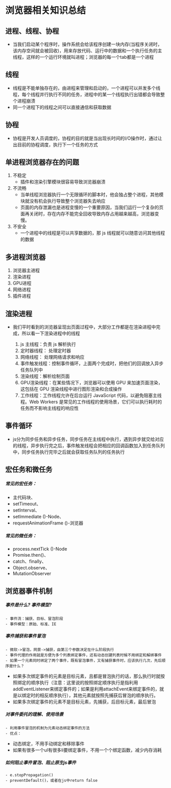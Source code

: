 # 浏览器相关知识总结

## 进程、线程、协程
- 当我们启动某个程序时，操作系统会给该程序创建一块内存(当程序关闭时，该内存空间就会被回收)，用来存放代码、运行中的数据和一个执行任务的主线程，这样的一个运行环境就叫进程；浏览器的每一个tab都是一个进程

## 线程
- 线程是不能单独存在的，由进程来管理和启动的，一个进程可以并发多个线程，每个线程并行执行不同的任务，进程中的某一个线程执行出错都会导致整个进程崩溃
- 同一个进程下的线程之间可以直接通信和获取数据

## 协程
- 协程是开发人员调度的，协程的目的就是当出现长时间的I/O操作时，通过让出目前的协程调度，执行下一个任务的方式

##  单进程浏览器存在的问题
1. 不稳定
    - 插件和渲染引擎模块很容易导致浏览器崩溃
2. 不流畅
    - 当单线程浏览器执行一个无限循环的脚本时，他会独占整个进程，其他模块就没有机会执行导致整个浏览器失去响应
    - 页面的内存泄漏也是进程变慢的一个重要原因，当我们运行一个复杂的页面再关闭时，存在内存不能完全回收导致内存占用越来越高，浏览器变慢。
3. 不安全
    - 一个进程中的线程是可以共享数据的，那 js 线程就可以随意访问其他线程的数据


## 多进程浏览器
1. 浏览器主进程
2. 渲染进程
3. GPU进程
4. 网络进程
5. 插件进程

## 渲染进程

- 我们平时看到的浏览器呈现出页面过程中，大部分工作都是在渲染进程中完成，所以看一下渲染进程中的线程

    1. js 主线程：负责 js 解析执行
    2. 定时器线程： 处理定时器
    3. 网络线程： 处理网络请求和响应
    4. 事件触发线程：控制事件循环，上面两个完成时，把他们的回调放入异步任务队列中
    5. 渲染线程：解析绘制页面
    6. GPU渲染线程：在某些情况下，浏览器可以使用 GPU 来加速页面渲染，这包括在 GPU 渲染线程中进行图形渲染和合成操作
    7. 工作线程：工作线程允许在后台运行 JavaScript 代码，以避免阻塞主线程。Web Workers 是常见的工作线程的使用场景，它们可以执行耗时的任务而不影响主线程的响应性


## 事件循环
- js分为同步任务和异步任务，同步任务在主线程中执行，遇到异步就交给对应的线程，异步执行完之后，事件触发线程会把相应的回调函数加入到任务队列中，同步任务执行完毕之后就会获取任务队列的任务执行

## 宏任务和微任务
##### 常见的宏任务：
- 主代码块、
- setTimeout、
- setInterval、
- setImmediate ()-Node、
- requestAnimationFrame ()-浏览器
##### 常见的微任务：
- process.nextTick ()-Node
- Promise.then()、
- catch、finally、
- Object.observe、
- MutationObserver


## 浏览器事件机制

##### 事件是什么? 事件模型?
    - 事件流：捕获、目标、冒泡阶段
    - 事件模型：原始、标准、IE
##### 事件捕获和事件冒泡
    - 微软->冒泡，网景->捕获，由第三个参数决定在什么阶段执行
    - 事件代理的作用就是方便为多个列表绑定事件，还有动态创建列表时候不用绑定和解绑事件
    - 如果一个元素同时绑定了两个事件，既有冒泡事件，又有捕获事件时，应该执行几次，先后顺序是什么？ 
- 如果多次绑定事件的元素是目标元素，且都是冒泡执行的话，那么执行时就按照绑定的顺序执行（注意：这里说的按照绑定顺序执行是指利用addEventListener来绑定事件的；如果是利用attachEvent来绑定事件的，就是以绑定时的相反顺序执行），其他元素就按照先捕获后冒泡的顺序执行。
- 如果多次绑定事件的元素不是目标元素，先捕获，后目标元素，最后冒泡
##### 对事件委托的理解、使用场景
    - 利用事件冒泡的机制为元素动态绑定事件的方法
    - 优点： 
- 动态绑定，不用手动绑定和移除事件
- 如果有很多一个ul有很多li要绑定事件，不用一个个绑定函数，减少内存消耗
##### 如何阻止事件冒泡、阻止原生js事件
    - e.stopPropagation()
    - preventDefault()，或者在js中return false

